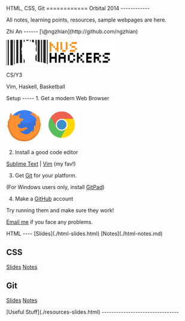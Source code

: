 <section>
HTML, CSS, Git
============
Orbital 2014
------------

All notes, learning points, resources, sample webpages are here.
</section>


<section>
Zhi An
------
[\@ngzhian](http://github.com/ngzhian)

[![NUS Hackers](./img/nushackersl.gif)](http://nushackers.org)

CS/Y3

Vim, Haskell, Basketball
</section>

<section>
Setup
-----
1. Get a modern Web Browser

[![Firefox](./img/ff.png)](http://www.firefox.com)
[![Chrome](./img/chrome.png)](http://www.google.com/chrome)

2. Install a good code editor

[Sublime Text](http://www.sublimetext.com)
\|
[Vim](http://www.vim.org) (my fav!)

3. Get [Git](http://git-scm.com/) for your platform.

(For Windows users only, install [GitPad](https://github.com/github/GitPad))

4. Make a [GitHub](https://www.github.com) account

Try running them and make sure they work!

[Email me](mailto:ngzhian@nus.edu.sg) if you face any problems.
</section>

<section>
HTML
----
[Slides](./html-slides.html)
[Notes](./html-notes.md)

CSS
----
[Slides](./css-slides.html)
[Notes](./css-notes.md)

Git
---
[Slides](./git-slides.html)
[Notes](./git-notes.md)

</section>

<section>
[Useful Stuff](./resources-slides.html)
--------------------------------
</section>

